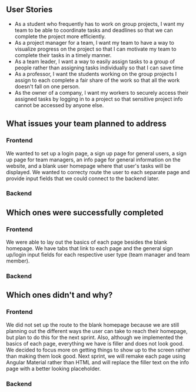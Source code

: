 ## User Stories
- As a student who frequently has to work on group projects, I want my team to be able to coordinate tasks and deadlines so that we can complete the project more efficiently.
- As a project manager for a team, I want my team to have a way to visualize progress on the project so that I can motivate my team to complete their tasks in a timely manner.
- As a team leader, I want a way to easily assign tasks to a group of people rather than assigning tasks individually so that I can save time
- As a professor, I want the students working on the group projects I assign to each complete a fair share of the work so that all the work doesn't fall on one person.
- As the owner of a company, I want my workers to securely access their assigned tasks by logging in to a project so that sensitive project info cannot be accessed by anyone else.

## What issues your team planned to address
### Frontend

We wanted to set up a login page, a sign up page for general users, a sign up page for team managers, an info page for general information on the website, and a blank user homepage where that user's tasks will be displayed. We wanted to correcty route the user to each separate page and provide input fields that we could connect to the backend later.

### Backend

## Which ones were successfully completed
### Frontend

We were able to lay out the basics of each page besides the blank homepage. We have tabs that link to each page and the general sign up/login input fields for each respective user type (team manager and team member). 

### Backend

## Which ones didn't and why?
### Frontend

We did not set up the route to the blank homepage because we are still planning out the different ways the user can take to reach their homepage, but plan to do this for the next sprint. Also, although we implemented the basics of each page, everything we have is filler and does not look good. We decided to focus more on getting things to show up to the screen rather than making them look good. Next sprint, we will remake each page using Angular Material rather than HTML and will replace the filler text on the info page with a better looking placeholder.

### Backend
